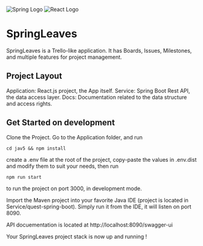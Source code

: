 ![Spring Logo](https://upload.wikimedia.org/wikipedia/commons/thumb/4/44/Spring_Framework_Logo_2018.svg/800px-Spring_Framework_Logo_2018.svg.png)
![React Logo](https://upload.wikimedia.org/wikipedia/commons/thumb/a/a7/React-icon.svg/320px-React-icon.svg.png)

# SpringLeaves

SpringLeaves is a Trello-like application. It has Boards, Issues, Milestones, and multiple features for project management.

## Project Layout

Application: React.js project, the App itself.
Service: Spring Boot Rest API, the data access layer.
Docs: Documentation related to the data structure and access rights.


## Get Started on development

Clone the Project.
Go to the Application folder, and run

`cd jav5 && npm install`

create a .env file at the root of the project, copy-paste the values in .env.dist and modify them to suit your needs, then run

`npm run start`

to run the project on port 3000, in development mode.

Import the Maven project into your favorite Java IDE (project is located in Service/quest-spring-boot).
Simply run it from the IDE, it will listen on port 8090.

API docuementation is located at http://localhost:8090/swagger-ui

Your SpringLeaves project stack is now up and running !